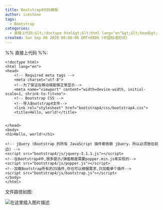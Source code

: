 ```yaml
---
title: Bootstrap4代码模板
author: icestone
tags:
  - Bootstrap
categories:
  - 直接上代码:&lt;!doctype html&gt;&lt;html lang="en"&gt;&lt;head&gt;    &lt;!-- Required meta tags --&gt;    &lt;meta charset="utf-8"&gt;    &lt;!--为了保证在移动端能够正常显示--&gt;    &lt;meta name="viewport" content="width=device-width, initial-scale=1, shrink-to-fi
created: Sun Sep 06 2020 00:00:00 GMT+0800 (中国标准时间)
---
```

%% 直接上代码 %%:

    
    <!doctype html>
    <html lang="en">
    <head>
        <!-- Required meta tags -->
        <meta charset="utf-8">
        <!--为了保证在移动端能够正常显示-->
        <meta name="viewport" content="width=device-width, initial-scale=1, shrink-to-fit=no">
        <!-- Bootstrap CSS -->
        <!--导入Bootstrap4文件-->
        <link rel="stylesheet" href="bootstrap4/css/bootstrap4.css">
        <title>Hello, world!</title>
    
    
    </head>
    <body>
    <h1>Hello, world!</h1>
    
    <!-- jQuery (Bootstrap 的所有 JavaScript 插件都依赖 jQuery，所以必须放在前边) -->
    <script src="bootstrap4/js/jquery-3.1.1.js"></script>
    <!--在Bootstrap4中,很多提示/弹窗都是需要popper.min.js来实现的-->
    <script src="bootstrap4/js/popper.js"></script>
    <!--加载Bootstrap所有的JS插件,你也可以根据需求,只加载单个插件-->
    <script src="bootstrap4/js/bootstrap.js"></script>
    </body>
    </html>
    

文件路径如图:

![在这里插入图片描述](https://img-blog.csdnimg.cn/20200906002530934.png?x-oss-process=image/watermark,type_ZmFuZ3poZW5naGVpdGk,shadow_10,text_aHR0cHM6Ly9ibG9nLmNzZG4ubmV0L2ljZV9zdG9uZV9rYWk=,size_16,color_FFFFFF,t_70#pic_center)